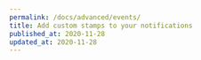 ```yaml
---
permalink: /docs/advanced/events/
title: Add custom stamps to your notifications
published_at: 2020-11-28
updated_at: 2020-11-28
---
```

